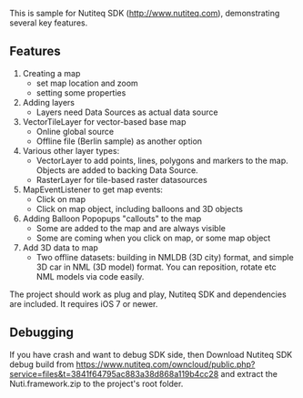 
This is sample for Nutiteq SDK (http://www.nutiteq.com), demonstrating several key features.

## Features
1. Creating a map
   - set map location and zoom
   - setting some properties
2. Adding layers
   - Layers need Data Sources as actual data source
3. VectorTileLayer for vector-based base map
   - Online global source 
   - Offline file (Berlin sample) as another option
4. Various other layer types:
   - VectorLayer to add points, lines, polygons and markers to the map. Objects are added to backing Data Source.
   - RasterLayer for tile-based raster datasources
5. MapEventListener to get map events:
   - Click on map
   - Click on map object, including balloons and 3D objects
6. Adding Balloon Popopups "callouts" to the map
   - Some are added to the map and are always visible
   - Some are coming when you click on map, or some map object
7. Add 3D data to map
   - Two offline datasets: building in NMLDB (3D city) format, and simple 3D car in NML (3D model) format. You can reposition, rotate etc NML models via code easily.

The project should work as plug and play, Nutiteq SDK and dependencies are included. It requires iOS 7 or newer.

## Debugging

If you have crash and want to debug SDK side, then Download Nutiteq SDK debug build from https://www.nutiteq.com/owncloud/public.php?service=files&t=3841f64795ac883a38d868a119b4cc28 and extract the Nuti.framework.zip to the project's root folder.

